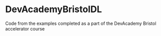 # DevAcademyBristolDL
Code from the examples completed as a part of the DevAcademy Bristol accelerator course 
